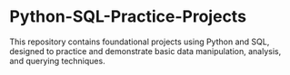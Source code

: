 # Python-SQL-Practice-Projects
This repository contains foundational projects using Python and SQL, designed to practice and demonstrate basic data manipulation, analysis, and querying techniques.
